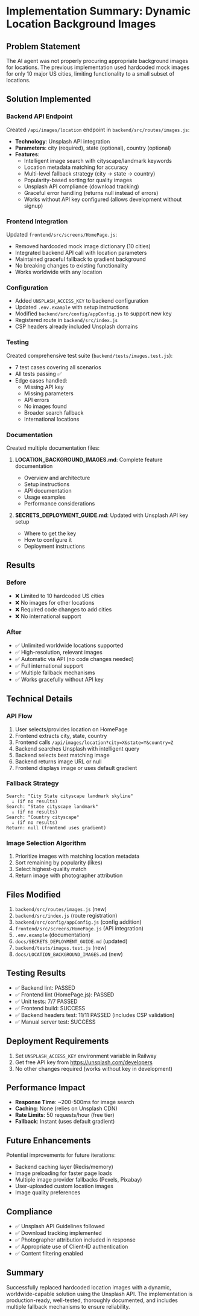 # Implementation Summary: Dynamic Location Background Images

## Problem Statement
The AI agent was not properly procuring appropriate background images for locations. The previous implementation used hardcoded mock images for only 10 major US cities, limiting functionality to a small subset of locations.

## Solution Implemented

### Backend API Endpoint
Created `/api/images/location` endpoint in `backend/src/routes/images.js`:
- **Technology**: Unsplash API integration
- **Parameters**: city (required), state (optional), country (optional)
- **Features**:
  - Intelligent image search with cityscape/landmark keywords
  - Location metadata matching for accuracy
  - Multi-level fallback strategy (city → state → country)
  - Popularity-based sorting for quality images
  - Unsplash API compliance (download tracking)
  - Graceful error handling (returns null instead of errors)
  - Works without API key configured (allows development without signup)

### Frontend Integration
Updated `frontend/src/screens/HomePage.js`:
- Removed hardcoded mock image dictionary (10 cities)
- Integrated backend API call with location parameters
- Maintained graceful fallback to gradient background
- No breaking changes to existing functionality
- Works worldwide with any location

### Configuration
- Added `UNSPLASH_ACCESS_KEY` to backend configuration
- Updated `.env.example` with setup instructions
- Modified `backend/src/config/appConfig.js` to support new key
- Registered route in `backend/src/index.js`
- CSP headers already included Unsplash domains

### Testing
Created comprehensive test suite (`backend/tests/images.test.js`):
- 7 test cases covering all scenarios
- All tests passing ✅
- Edge cases handled:
  - Missing API key
  - Missing parameters
  - API errors
  - No images found
  - Broader search fallback
  - International locations

### Documentation
Created multiple documentation files:
1. **LOCATION_BACKGROUND_IMAGES.md**: Complete feature documentation
   - Overview and architecture
   - Setup instructions
   - API documentation
   - Usage examples
   - Performance considerations
   
2. **SECRETS_DEPLOYMENT_GUIDE.md**: Updated with Unsplash API key setup
   - Where to get the key
   - How to configure it
   - Deployment instructions

## Results

### Before
- ❌ Limited to 10 hardcoded US cities
- ❌ No images for other locations
- ❌ Required code changes to add cities
- ❌ No international support

### After
- ✅ Unlimited worldwide locations supported
- ✅ High-resolution, relevant images
- ✅ Automatic via API (no code changes needed)
- ✅ Full international support
- ✅ Multiple fallback mechanisms
- ✅ Works gracefully without API key

## Technical Details

### API Flow
1. User selects/provides location on HomePage
2. Frontend extracts city, state, country
3. Frontend calls `/api/images/location?city=X&state=Y&country=Z`
4. Backend searches Unsplash with intelligent query
5. Backend selects best matching image
6. Backend returns image URL or null
7. Frontend displays image or uses default gradient

### Fallback Strategy
```
Search: "City State cityscape landmark skyline"
  ↓ (if no results)
Search: "State cityscape landmark"
  ↓ (if no results)
Search: "Country cityscape"
  ↓ (if no results)
Return: null (frontend uses gradient)
```

### Image Selection Algorithm
1. Prioritize images with matching location metadata
2. Sort remaining by popularity (likes)
3. Select highest-quality match
4. Return image with photographer attribution

## Files Modified
1. `backend/src/routes/images.js` (new)
2. `backend/src/index.js` (route registration)
3. `backend/src/config/appConfig.js` (config addition)
4. `frontend/src/screens/HomePage.js` (API integration)
5. `.env.example` (documentation)
6. `docs/SECRETS_DEPLOYMENT_GUIDE.md` (updated)
7. `backend/tests/images.test.js` (new)
8. `docs/LOCATION_BACKGROUND_IMAGES.md` (new)

## Testing Results
- ✅ Backend lint: PASSED
- ✅ Frontend lint (HomePage.js): PASSED
- ✅ Unit tests: 7/7 PASSED
- ✅ Frontend build: SUCCESS
- ✅ Backend headers test: 11/11 PASSED (includes CSP validation)
- ✅ Manual server test: SUCCESS

## Deployment Requirements
1. Set `UNSPLASH_ACCESS_KEY` environment variable in Railway
2. Get free API key from https://unsplash.com/developers
3. No other changes required (works without key in development)

## Performance Impact
- **Response Time**: ~200-500ms for image search
- **Caching**: None (relies on Unsplash CDN)
- **Rate Limits**: 50 requests/hour (free tier)
- **Fallback**: Instant (uses default gradient)

## Future Enhancements
Potential improvements for future iterations:
- Backend caching layer (Redis/memory)
- Image preloading for faster page loads
- Multiple image provider fallbacks (Pexels, Pixabay)
- User-uploaded custom location images
- Image quality preferences

## Compliance
- ✅ Unsplash API Guidelines followed
- ✅ Download tracking implemented
- ✅ Photographer attribution included in response
- ✅ Appropriate use of Client-ID authentication
- ✅ Content filtering enabled

## Summary
Successfully replaced hardcoded location images with a dynamic, worldwide-capable solution using the Unsplash API. The implementation is production-ready, well-tested, thoroughly documented, and includes multiple fallback mechanisms to ensure reliability.
